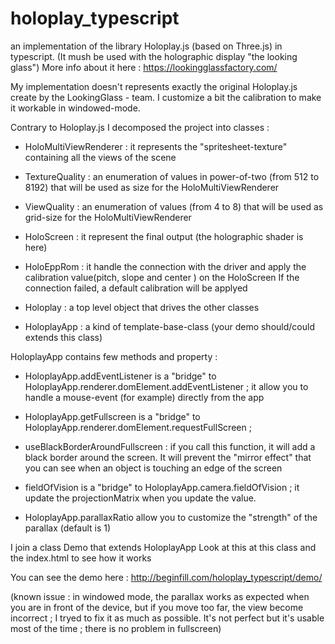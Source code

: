 # holoplay_typescript
an implementation of the library Holoplay.js (based on Three.js) in typescript. 
(It mush be used with the holographic display "the looking glass") 
More info about it here : https://lookingglassfactory.com/ 


My implementation doesn't represents exactly the original Holoplay.js create by the LookingGlass - team. 
I customize a bit the calibration to make it workable in windowed-mode. 



Contrary to Holoplay.js I decomposed the project into classes : 

- HoloMultiViewRenderer : it represents the "spritesheet-texture" containing all the views of the scene 

- TextureQuality : an enumeration of values in power-of-two (from 512 to 8192) that will be used as size for the HoloMultiViewRenderer 
- ViewQuality : an enumeration of values (from 4 to 8) that will be used as grid-size for the HoloMultiViewRenderer 

- HoloScreen : it represent the final output (the holographic shader is here)  

- HoloEppRom : it handle the connection with the driver and apply the calibration value(pitch, slope and center ) on the HoloScreen
               If the connection failed, a default calibration will be applyed 
               
- Holoplay : a top level object that drives the other classes 

- HoloplayApp : a kind of template-base-class (your demo should/could extends this class) 



HoloplayApp contains few methods and property :

- HoloplayApp.addEventListener is a "bridge" to HoloplayApp.renderer.domElement.addEventListener ; 
it allow you to handle a mouse-event (for example) directly from the app

- HoloplayApp.getFullscreen is a "bridge" to HoloplayApp.renderer.domElement.requestFullScreen ; 

- useBlackBorderAroundFullscreen : if you call this function, it will add a black border around the screen. 
  It will prevent the "mirror effect" that you can see when an object is touching an edge of the screen 

- fieldOfVision is a "bridge" to HoloplayApp.camera.fieldOfVision ; it update the projectionMatrix when you update the value.

- HoloplayApp.parallaxRatio allow you to customize the "strength" of the parallax (default is 1) 



I join a class Demo that extends HoloplayApp 
Look at this at this class and the index.html to see how it works

You can see the demo here : http://beginfill.com/holoplay_typescript/demo/


(known issue : in windowed mode, the parallax works as expected when you are in front of the device, but if you move too far, the view become incorrect ; I tryed to fix it as much as possible. It's not perfect but it's usable most of the time ; there is no problem in fullscreen)
